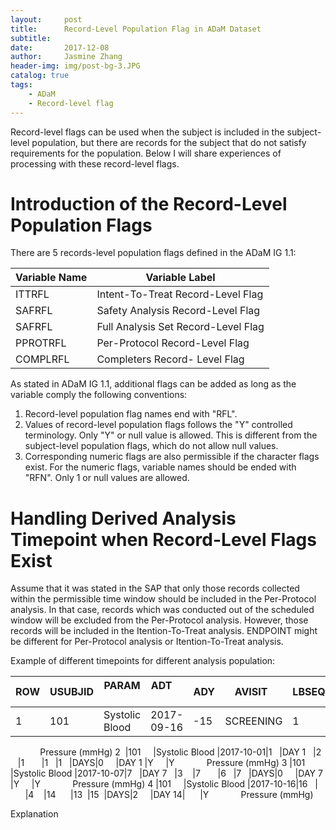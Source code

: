 ```yaml
---
layout:     post
title:      Record-Level Population Flag in ADaM Dataset
subtitle:   
date:       2017-12-08
author:     Jasmine Zhang
header-img: img/post-bg-3.JPG
catalog: true
tags:
    - ADaM 
    - Record-level flag
---
```


Record-level flags can be used when the subject is included in the subject-level population, but there are records for the subject that do not satisfy requirements for the population. Below I will share experiences of processing with these record-level flags.



# Introduction of the Record-Level Population Flags

There are 5 records-level population flags defined in the ADaM IG 1.1: 

Variable Name | Variable Label
--------------|---------------
ITTRFL        |Intent-To-Treat Record-Level Flag               
SAFRFL        |Safety Analysis Record-Level Flag 
SAFRFL        |Full Analysis Set Record-Level Flag
PPROTRFL      |Per-Protocol Record-Level Flag
COMPLRFL      |Completers Record- Level Flag

As stated in ADaM IG 1.1, additional flags can be added as long as the variable comply the following conventions:

1. Record-level population flag names end with "RFL".
2. Values of record-level population flags follows the "Y" controlled terminology. Only "Y" or null value is allowed. This is different from the subject-level population flags, which do not allow null values.
3. Corresponding numeric flags are also permissible if the character flags exist. For the numeric flags, variable names should be ended with "RFN". Only 1 or null values are allowed.

# Handling Derived Analysis Timepoint when Record-Level Flags Exist

Assume that it was stated in the SAP that only those records collected within the permissible time window should be included in the Per-Protocol analysis. In that case, records which was conducted out of the scheduled window will be excluded from the Per-Protocol analysis. However, those records will be included in the Itention-To-Treat analysis. ENDPOINT might be different for Per-Protocol analysis or Itention-To-Treat analysis. 

Example of different timepoints for different analysis population:

ROW|USUBJID | PARAM         | ADT      |ADY  |AVISIT   |LBSEQ|AWTARGET|AWLO|AWHI|AWU |AWDIFF|VISIT |PPSRFL|ITTRFL
---|--------|---------------|----------|---- |---------|-----|--------|----|----|----|------|------|------|------
1  |101     |Systolic Blood |2017-09-16|-15  |SCREENING|1    |-14     |-14 |-1  |DAYS|1     |DAY 1 |Y     |Y
             Pressure (mmHg)
2  |101     |Systolic Blood |2017-10-01|1    |DAY 1    |2    |1       |1   |1   |DAYS|0     |DAY 1 |Y     |Y
             Pressure (mmHg)
3  |101     |Systolic Blood |2017-10-07|7    |DAY 7    |3    |7       |6   |7   |DAYS|0     |DAY 7 |Y     |Y
             Pressure (mmHg)
4  |101     |Systolic Blood |2017-10-16|16   |         |4    |14      |13  |15  |DAYS|2     |DAY 14|      |Y
             Pressure (mmHg)

Explanation


